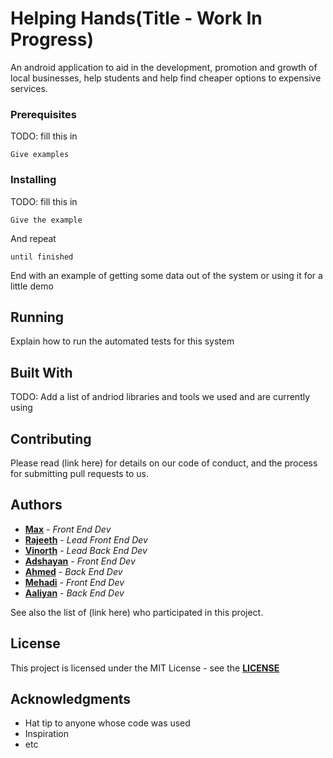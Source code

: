 # Helping Hands(Title - Work In Progress)

An android application to aid in the development, promotion and growth of local businesses, help students and help find cheaper options to expensive services.

### Prerequisites

TODO: fill this in

```
Give examples
```

### Installing

TODO: fill this in

```
Give the example
```

And repeat

```
until finished
```

End with an example of getting some data out of the system or using it for a little demo

## Running

Explain how to run the automated tests for this system

## Built With

TODO: Add a list of andriod libraries and tools we used and are currently using

## Contributing

Please read (link here) for details on our code of conduct, and the process for submitting pull requests to us.

## Authors

* **[Max](https://github.com/MaxBelleville)** - *Front End Dev*
* **[Rajeeth](https://github.com/McRaj)** - *Lead Front End Dev*
* **[Vinorth](https://github.com/vinorth)** - *Lead Back End Dev*
* **[Adshayan](https://github.com/adshayanB)** - *Front End Dev*
* **[Ahmed](https://github.com/KingSomaan12)** - *Back End Dev*
* **[Mehadi](https://github.com/KnightOfHonour12)** - *Front End Dev*
* **[Aaliyan](https://github.com/Ayylien8)** - *Back End Dev*

See also the list of (link here) who participated in this project. 

## License

This project is licensed under the MIT License - see the **[LICENSE](https://github.com/MaxBelleville/t6labs-service-app/blob/master/LICENSE)**

## Acknowledgments

* Hat tip to anyone whose code was used
* Inspiration
* etc
